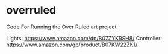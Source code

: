 # overruled
Code For Running the Over Ruled art project

Lights: https://www.amazon.com/dp/B07ZYKRSH8/
Controller: https://www.amazon.com/gp/product/B07KW22ZK1/

